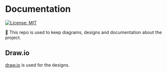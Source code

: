# Documentation
[![License: MIT](https://img.shields.io/badge/License-MIT-green.svg)](https://github.com/groot-mg/docs/blob/main/LICENSE)

:receipt: This repo is used to keep diagrams, designs and documentation about the project.

## Draw.io
[draw.io](http://draw.io/) is used for the designs.
